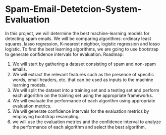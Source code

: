 # Spam-Email-Detetcion-System-Evaluation

In this project, we will determine the best machine-learning models for detecting spam emails. We will be comparing algorithms: ordinary least squares, lasso regression, K-nearest neighbor, logistic regression and losso logistic. To find the best learning algorithms, we are going to use bootstrap to generate confidence intervals for evaluation.
Roadmap:

1. We will start by gathering a dataset consisting of spam and non-spam emails.
2. We will extract the relevant features such as the presence of specific words, email
headers, etc. that can be used as inputs to the machine learning models.
3. We will split the dataset into a training set and a testing set and perform each algorithm
on the training set using the appropriate frameworks.
4. We will evaluate the performance of each algorithm using appropriate evaluation
metrics.
5. We will generate confidence intervals for the evaluation metrics by employing bootstrap
resampling.
6. we will use the evaluation metrics and the confidence interval to analyze the
performance of each algorithm and select the best algorithm.
